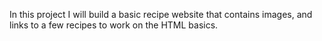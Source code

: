 In this project I will build a basic recipe website that contains images, and links to a few recipes to work on the HTML basics.